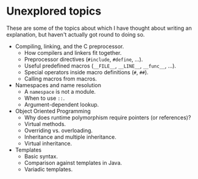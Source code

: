 Unexplored topics
=================

These are some of the topics about which I have thought about writing an
explanation, but haven't actually got round to doing so.

  * Compiling, linking, and the C preprocessor.
    * How compilers and linkers fit together.
    * Preprocessor directives (`#include`, `#define`, ...).
    * Useful predefined macros (`__FILE__`, `__LINE__`, `__func__`, ...).
    * Special operators inside macro definitions (`#`, `##`).
    * Calling macros from macros.
  * Namespaces and name resolution
    * A `namespace` is not a module.
    * When to use `::`.
    * Argument-dependent lookup.
  * Object Oriented Programming
    * Why does runtime polymorphism require pointers (or references)?
    * Virtual methods.
    * Overriding vs. overloading.
    * Inheritance and multiple inheritance.
    * Virtual inheritance.
  * Templates
    * Basic syntax.
    * Comparison against templates in Java.
    * Variadic templates.
